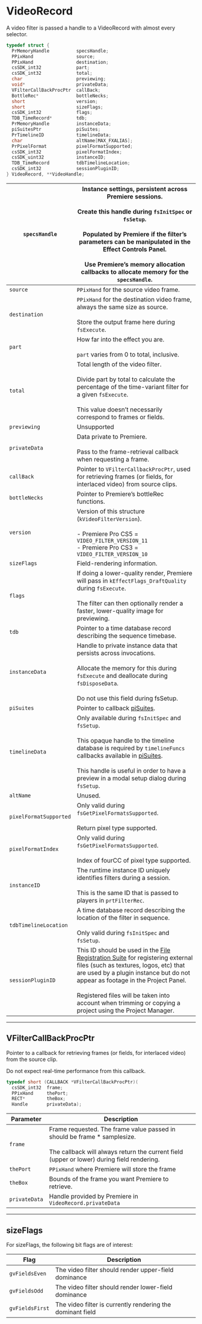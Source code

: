 <a id="video-filters-videorecord"></a>

# VideoRecord

A video filter is passed a handle to a VideoRecord with almost every selector.

```cpp
typedef struct {
  PrMemoryHandle          specsHandle;
  PPixHand                source;
  PPixHand                destination;
  csSDK_int32             part;
  csSDK_int32             total;
  char                    previewing;
  void*                   privateData;
  VFilterCallBackProcPtr  callBack;
  BottleRec*              bottleNecks;
  short                   version;
  short                   sizeFlags;
  csSDK_int32             flags;
  TDB_TimeRecord*         tdb;
  PrMemoryHandle          instanceData;
  piSuitesPtr             piSuites;
  PrTimelineID            timelineData;
  char                    altName[MAX_FXALIAS];
  PrPixelFormat           pixelFormatSupported;
  csSDK_int32             pixelFormatIndex;
  csSDK_uint32            instanceID;
  TDB_TimeRecord          tdbTimelineLocation;
  csSDK_int32             sessionPluginID;
} VideoRecord, **VideoHandle;
```

| `specsHandle`          | Instance settings, persistent across Premiere sessions.<br/><br/>Create this handle during `fsInitSpec` or `fsSetup`.<br/><br/>Populated by Premiere if the filter’s parameters can be manipulated in the Effect Controls Panel.<br/><br/>Use Premiere’s memory allocation callbacks to allocate memory for the `specsHandle`.                                                                                      |
|------------------------|---------------------------------------------------------------------------------------------------------------------------------------------------------------------------------------------------------------------------------------------------------------------------------------------------------------------------------------------------------------------------------------------------------------------|
| `source`               | `PPixHand` for the source video frame.                                                                                                                                                                                                                                                                                                                                                                              |
| `destination`          | `PPixHand` for the destination video frame, always the same size as source.<br/><br/>Store the output frame here during `fsExecute`.                                                                                                                                                                                                                                                                                |
| `part`                 | How far into the effect you are.<br/><br/>`part` varies from 0 to total, inclusive.                                                                                                                                                                                                                                                                                                                                 |
| `total`                | Total length of the video filter.<br/><br/>Divide part by total to calculate the percentage of the time-variant filter for a given `fsExecute`.<br/><br/>This value doesn’t necessarily correspond to frames or fields.                                                                                                                                                                                             |
| `previewing`           | Unsupported                                                                                                                                                                                                                                                                                                                                                                                                         |
| `privateData`          | Data private to Premiere.<br/><br/>Pass to the frame-retrieval callback when requesting a frame.                                                                                                                                                                                                                                                                                                                    |
| `callBack`             | Pointer to `VFilterCallbackProcPtr`, used for retrieving frames (or fields, for interlaced video) from source clips.                                                                                                                                                                                                                                                                                                |
| `bottleNecks`          | Pointer to Premiere’s bottleRec functions.                                                                                                                                                                                                                                                                                                                                                                          |
| `version`              | Version of this structure (`kVideoFilterVersion`).<br/><br/>- Premiere Pro CS5 = `VIDEO_FILTER_VERSION_11`<br/>- Premiere Pro CS3 = `VIDEO_FILTER_VERSION_10`                                                                                                                                                                                                                                                       |
| `sizeFlags`            | Field-rendering information.                                                                                                                                                                                                                                                                                                                                                                                        |
| `flags`                | If doing a lower-quality render, Premiere will pass in `kEffectFlags_DraftQuality` during `fsExecute`.<br/><br/>The filter can then optionally render a faster, lower-quality image for previewing.                                                                                                                                                                                                                 |
| `tdb`                  | Pointer to a time database record describing the sequence timebase.                                                                                                                                                                                                                                                                                                                                                 |
| `instanceData`         | Handle to private instance data that persists across invocations.<br/><br/>Allocate the memory for this during `fsExecute` and deallocate during `fsDisposeData`.<br/><br/>Do not use this field during fsSetup.                                                                                                                                                                                                    |
| `piSuites`             | Pointer to callback [piSuites](../universals/legacy-callback-suites.md#universals-legacy-callback-suites-pisuites).                                                                                                                                                                                                                                                                                                 |
| `timelineData`         | Only available during `fsInitSpec` and `fsSetup`.<br/><br/>This opaque handle to the timeline database is required by `timelineFuncs` callbacks available in [piSuites](../universals/legacy-callback-suites.md#universals-legacy-callback-suites-pisuites).<br/><br/>This handle is useful in order to have a preview in a modal setup dialog during `fsSetup`.                                                    |
| `altName`              | Unused.                                                                                                                                                                                                                                                                                                                                                                                                             |
| `pixelFormatSupported` | Only valid during `fsGetPixelFormatsSupported`.<br/><br/>Return pixel type supported.                                                                                                                                                                                                                                                                                                                               |
| `pixelFormatIndex`     | Only valid during `fsGetPixelFormatsSupported`.<br/><br/>Index of fourCC of pixel type supported.                                                                                                                                                                                                                                                                                                                   |
| `instanceID`           | The runtime instance ID uniquely identifies filters during a session.<br/><br/>This is the same ID that is passed to players in `prtFilterRec`.                                                                                                                                                                                                                                                                     |
| `tdbTimelineLocation`  | A time database record describing the location of the filter in sequence.<br/><br/>Only valid during `fsInitSpec` and `fsSetup`.                                                                                                                                                                                                                                                                                    |
| `sessionPluginID`      | This ID should be used in the [File Registration Suite](../universals/sweetpea-suites.md#universals-sweetpea-suites-file-registration-suite) for registering external files (such as textures, logos, etc) that are used by a plugin instance but do not appear as footage in the Project Panel.<br/><br/>Registered files will be taken into account when trimming or copying a project using the Project Manager. |

---

## VFilterCallBackProcPtr

Pointer to a callback for retrieving frames (or fields, for interlaced video) from the source clip.

Do not expect real-time performance from this callback.

```cpp
typedef short (CALLBACK *VFilterCallBackProcPtr)(
  csSDK_int32  frame;
  PPixHand     thePort;
  RECT*        theBox;
  Handle       privateData);
```

| **Parameter**   | **Description**                                                                                                                                                               |
|-----------------|-------------------------------------------------------------------------------------------------------------------------------------------------------------------------------|
| `frame`         | Frame requested. The frame value passed in should be frame \* samplesize.<br/><br/>The callback will always return the current field (upper or lower) during field rendering. |
| `thePort`       | `PPixHand` where Premiere will store the frame                                                                                                                                |
| `theBox`        | Bounds of the frame you want Premiere to retrieve.                                                                                                                            |
| `privateData`   | Handle provided by Premiere in `VideoRecord.privateData`                                                                                                                      |

---

## sizeFlags

For sizeFlags, the following bit flags are of interest:

| **Flag**        | **Description**                                            |
|-----------------|------------------------------------------------------------|
| `gvFieldsEven`  | The video filter should render upper-field dominance       |
| `gvFieldsOdd`   | The video filter should render lower-field dominance       |
| `gvFieldsFirst` | The video filter is currently rendering the dominant field |
